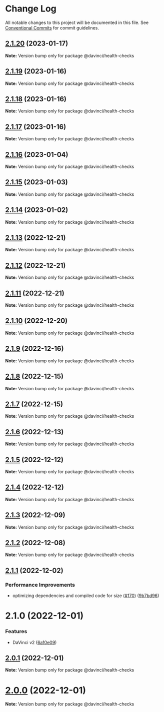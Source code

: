# Change Log

All notable changes to this project will be documented in this file.
See [Conventional Commits](https://conventionalcommits.org) for commit guidelines.

## [2.1.20](https://github.com/HPInc/davinci/compare/@davinci/health-checks@2.1.19...@davinci/health-checks@2.1.20) (2023-01-17)

**Note:** Version bump only for package @davinci/health-checks





## [2.1.19](https://github.com/HPInc/davinci/compare/@davinci/health-checks@2.1.18...@davinci/health-checks@2.1.19) (2023-01-16)

**Note:** Version bump only for package @davinci/health-checks





## [2.1.18](https://github.com/HPInc/davinci/compare/@davinci/health-checks@2.1.17...@davinci/health-checks@2.1.18) (2023-01-16)

**Note:** Version bump only for package @davinci/health-checks





## [2.1.17](https://github.com/HPInc/davinci/compare/@davinci/health-checks@2.1.16...@davinci/health-checks@2.1.17) (2023-01-16)

**Note:** Version bump only for package @davinci/health-checks





## [2.1.16](https://github.com/HPInc/davinci/compare/@davinci/health-checks@2.1.15...@davinci/health-checks@2.1.16) (2023-01-04)

**Note:** Version bump only for package @davinci/health-checks





## [2.1.15](https://github.com/HPInc/davinci/compare/@davinci/health-checks@2.1.14...@davinci/health-checks@2.1.15) (2023-01-03)

**Note:** Version bump only for package @davinci/health-checks





## [2.1.14](https://github.com/HPInc/davinci/compare/@davinci/health-checks@2.1.13...@davinci/health-checks@2.1.14) (2023-01-02)

**Note:** Version bump only for package @davinci/health-checks





## [2.1.13](https://github.com/HPInc/davinci/compare/@davinci/health-checks@2.1.12...@davinci/health-checks@2.1.13) (2022-12-21)

**Note:** Version bump only for package @davinci/health-checks





## [2.1.12](https://github.com/HPInc/davinci/compare/@davinci/health-checks@2.1.11...@davinci/health-checks@2.1.12) (2022-12-21)

**Note:** Version bump only for package @davinci/health-checks





## [2.1.11](https://github.com/HPInc/davinci/compare/@davinci/health-checks@2.1.10...@davinci/health-checks@2.1.11) (2022-12-21)

**Note:** Version bump only for package @davinci/health-checks





## [2.1.10](https://github.com/HPInc/davinci/compare/@davinci/health-checks@2.1.9...@davinci/health-checks@2.1.10) (2022-12-20)

**Note:** Version bump only for package @davinci/health-checks





## [2.1.9](https://github.com/HPInc/davinci/compare/@davinci/health-checks@2.1.8...@davinci/health-checks@2.1.9) (2022-12-16)

**Note:** Version bump only for package @davinci/health-checks





## [2.1.8](https://github.com/HPInc/davinci/compare/@davinci/health-checks@2.1.7...@davinci/health-checks@2.1.8) (2022-12-15)

**Note:** Version bump only for package @davinci/health-checks





## [2.1.7](https://github.com/HPInc/davinci/compare/@davinci/health-checks@2.1.6...@davinci/health-checks@2.1.7) (2022-12-15)

**Note:** Version bump only for package @davinci/health-checks





## [2.1.6](https://github.com/HPInc/davinci/compare/@davinci/health-checks@2.1.5...@davinci/health-checks@2.1.6) (2022-12-13)

**Note:** Version bump only for package @davinci/health-checks





## [2.1.5](https://github.com/HPInc/davinci/compare/@davinci/health-checks@2.1.4...@davinci/health-checks@2.1.5) (2022-12-12)

**Note:** Version bump only for package @davinci/health-checks





## [2.1.4](https://github.com/HPInc/davinci/compare/@davinci/health-checks@2.1.3...@davinci/health-checks@2.1.4) (2022-12-12)

**Note:** Version bump only for package @davinci/health-checks





## [2.1.3](https://github.com/HPInc/davinci/compare/@davinci/health-checks@2.1.2...@davinci/health-checks@2.1.3) (2022-12-09)

**Note:** Version bump only for package @davinci/health-checks





## [2.1.2](https://github.com/HPInc/davinci/compare/@davinci/health-checks@2.1.1...@davinci/health-checks@2.1.2) (2022-12-08)

**Note:** Version bump only for package @davinci/health-checks





## [2.1.1](https://github.com/HPInc/davinci/compare/@davinci/health-checks@2.1.0...@davinci/health-checks@2.1.1) (2022-12-02)


### Performance Improvements

* optimizing dependencies and compiled code for size ([#170](https://github.com/HPInc/davinci/issues/170)) ([9b7bd96](https://github.com/HPInc/davinci/commit/9b7bd96654479b8dd03faeb56e70476b15d4420f))





# 2.1.0 (2022-12-01)


### Features

* DaVinci v2 ([6a10e09](https://github.com/HPInc/davinci/commit/6a10e09e22c8561ee8d54c93d4fb8c7fe0d564a9))





## [2.0.1](https://github.com/HPInc/davinci/compare/@davinci/health-checks@2.0.0-next.28...@davinci/health-checks@2.0.1) (2022-12-01)

**Note:** Version bump only for package @davinci/health-checks





# [2.0.0](https://github.com/HPInc/davinci/compare/@davinci/health-checks@2.0.0-next.28...@davinci/health-checks@2.0.0) (2022-12-01)

**Note:** Version bump only for package @davinci/health-checks
